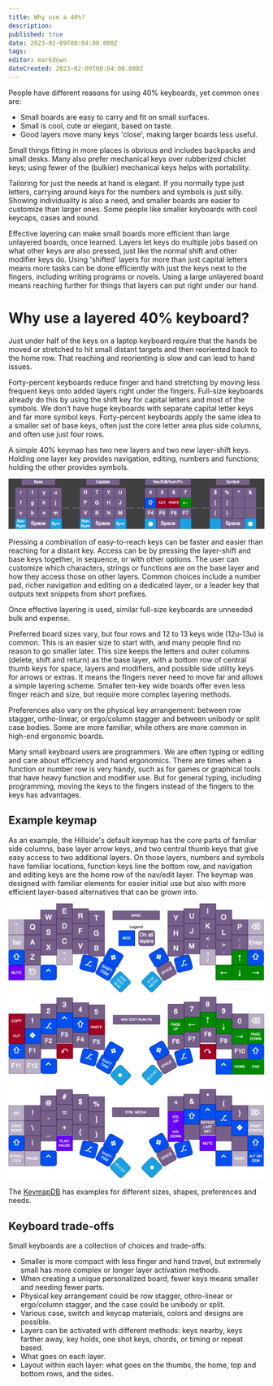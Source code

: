 ```yaml
---
title: Why use a 40%?
description: 
published: true
date: 2023-02-09T00:04:00.000Z
tags: 
editor: markdown
dateCreated: 2023-02-09T00:04:00.000Z
---
```



People have different reasons for using 40% keyboards, yet common ones are:

- Small boards are easy to carry and fit on small surfaces.
- Small is cool, cute or elegant, based on taste.
- Good layers move many keys 'close', making larger boards less useful.

Small things fitting in more places is obvious and includes backpacks and small desks.
Many also prefer mechanical keys over rubberized chiclet keys;
  using fewer of the (bulkier) mechanical keys helps with portability.

Tailoring for just the needs at hand is elegant. 
If you normally type just letters, carrying around keys for the numbers and symbols is just silly. 
Showing individuality is also a need, and smaller boards are easier to customize than larger ones.
Some people like smaller keyboards with cool keycaps, cases and sound.

Effective layering can make small boards more efficient 
  than large unlayered boards, once learned.
Layers let keys do multiple jobs based on what other keys are also pressed, 
  just like the normal shift and other modifier keys do.
Using 'shifted' layers for more than just capital letters means more tasks can be done efficiently 
  with just the keys next to the fingers, including writing programs or novels.
Using a large unlayered board means reaching further for things 
  that layers can put right under our hand.


# Why use a layered 40% keyboard?

Just under half of the keys on a laptop keyboard require that the hands be moved or stretched 
  to hit small distant targets and then reoriented back to the home row. 
That reaching and reorienting is slow and can lead to hand issues.

Forty-percent keyboards reduce finger and hand stretching by moving less frequent keys 
  onto added layers right under the fingers. 
Full-size keyboards already do this by using the shift key 
  for capital letters and most of the symbols. 
We don't have huge keyboards with separate capital letter keys and far more symbol keys. 
Forty-percent keyboards apply the same idea to a smaller set of base keys, 
  often just the core letter area plus side columns, and often use just four rows.

A simple 40% keymap has two new layers and two new layer-shift keys. 
Holding one layer key provides navigation, editing, numbers and functions; 
  holding the other provides symbols.

![layer shift example](image/layers_snip.drawio.png)

Pressing a combination of easy-to-reach keys can be faster and easier 
  than reaching for a distant key. 
Access can be by pressing the layer-shift and base keys together, 
  in sequence, or with other options. 
The user can customize which characters, strings or functions are 
  on the base layer and how they access those on other layers. 
Common choices include a number pad, 
  richer navigation and editing on a dedicated layer, 
  or a leader key that outputs text snippets from short prefixes.

Once effective layering is used, 
  similar full-size keyboards are unneeded bulk and expense.

Preferred board sizes vary, but four rows and 12 to 13 keys wide (12u-13u) is common. 
This is an easier size to start with, and many people find no reason to go smaller later. 
This size keeps the letters and outer columns (delete, shift and return) as the base layer,
  with a bottom row of central thumb keys for space, layers and modifiers, 
  and possible side utility keys for arrows or extras. 
It means the fingers never need to move far and allows a simple layering scheme. 
Smaller ten-key wide boards offer even less finger reach and size, 
  but require more complex layering methods.  

Preferences also vary on the physical key arrangement: 
  between row stagger, ortho-linear, or ergo/column stagger
  and between unibody or split case bodies.
Some are more familiar, 
  while others are more common in high-end ergonomic boards.

Many small keyboard users are programmers. 
We are often typing or editing and care about efficiency and hand ergonomics. 
There are times when a function or number row is very handy, 
such as for games or graphical tools that have heavy function and modifier use. 
But for general typing, including programming, moving the keys to the fingers 
  instead of the fingers to the keys has advantages.

## Example keymap

As an example, the Hillside's default keymap has the core parts of familiar side columns, 
  base layer arrow keys, 
  and two central thumb keys that give easy access to two additional layers.
On those layers, numbers and symbols have familiar locations,
  function keys line the bottom row, and navigation 
  and editing keys are the home row of the nav/edit layer. 
The keymap was designed with familiar elements for easier initial use 
  but also with more efficient layer-based alternatives that can be grown into. 

<img src="image/hillside_keymap.png" width=700>

The [KeymapDB](https://keymapdb.com/) has examples for different sizes, shapes, preferences and needs.

## Keyboard trade-offs

Small keyboards are a collection of choices and trade-offs:

- Smaller is more compact with less finger and hand travel, 
  but extremely small has more complex or longer layer activation methods. 
- When creating a unique personalized board,
  fewer keys means smaller and needing fewer parts.
- Physical key arrangement could be row stagger, othro-linear or ergo/column stagger, 
  and the case could be unibody or split.
- Various case, switch and keycap materials, colors and designs are possible.
- Layers can be activated with different methods: keys nearby, keys farther away,
  key holds, one shot keys, chords, or timing or repeat based.
- What goes on each layer.
- Layout within each layer: what goes on the thumbs, 
  the home, top and bottom rows, and the sides.
